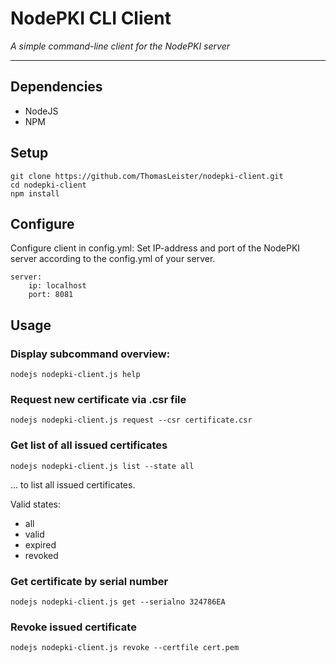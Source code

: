 # NodePKI CLI Client

*A simple command-line client for the NodePKI server*

---

## Dependencies

* NodeJS
* NPM


## Setup

```
git clone https://github.com/ThomasLeister/nodepki-client.git
cd nodepki-client
npm install
```

## Configure

Configure client in config.yml: Set IP-address and port of the NodePKI server according to the config.yml of your server.

```
server:
    ip: localhost
    port: 8081
```

## Usage

### Display subcommand overview:

```
nodejs nodepki-client.js help
```

### Request new certificate via .csr file

```
nodejs nodepki-client.js request --csr certificate.csr
```

### Get list of all issued certificates

```
nodejs nodepki-client.js list --state all
```
... to list all issued certificates.

Valid states:
* all
* valid
* expired
* revoked


### Get certificate by serial number

```
nodejs nodepki-client.js get --serialno 324786EA
```


### Revoke issued certificate

```
nodejs nodepki-client.js revoke --certfile cert.pem
```
